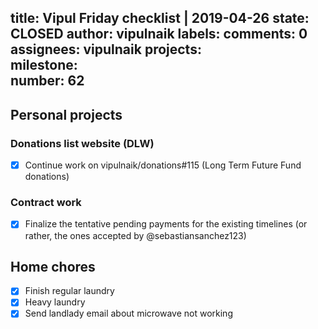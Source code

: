 title:	Vipul Friday checklist | 2019-04-26
state:	CLOSED
author:	vipulnaik
labels:	
comments:	0
assignees:	vipulnaik
projects:	
milestone:	
number:	62
--
## Personal projects

### Donations list website (DLW)

- [x] Continue work on vipulnaik/donations#115 (Long Term Future Fund donations)

### Contract work

- [x] Finalize the tentative pending payments for the existing timelines (or rather, the ones accepted by @sebastiansanchez123)

## Home chores

- [x] Finish regular laundry
- [x] Heavy laundry
- [x] Send landlady email about microwave not working
